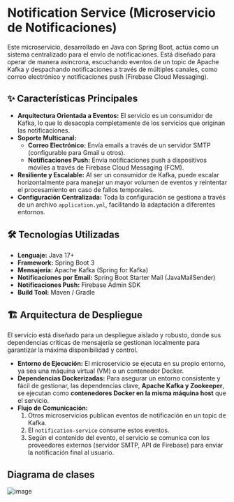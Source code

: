 # Notification Service (Microservicio de Notificaciones)

Este microservicio, desarrollado en Java con Spring Boot, actúa como un sistema centralizado para el envío de notificaciones. Está diseñado para operar de manera asíncrona, escuchando eventos de un topic de Apache Kafka y despachando notificaciones a través de múltiples canales, como correo electrónico y notificaciones push (Firebase Cloud Messaging).

## ✨ Características Principales

*   **Arquitectura Orientada a Eventos:** El servicio es un consumidor de Kafka, lo que lo desacopla completamente de los servicios que originan las notificaciones.
*   **Soporte Multicanal:**
    *   **Correo Electrónico:** Envía emails a través de un servidor SMTP (configurable para Gmail u otros).
    *   **Notificaciones Push:** Envía notificaciones push a dispositivos móviles a través de Firebase Cloud Messaging (FCM).
*   **Resiliente y Escalable:** Al ser un consumidor de Kafka, puede escalar horizontalmente para manejar un mayor volumen de eventos y reintentar el procesamiento en caso de fallos temporales.
*   **Configuración Centralizada:** Toda la configuración se gestiona a través de un archivo `application.yml`, facilitando la adaptación a diferentes entornos.

## 🛠️ Tecnologías Utilizadas

*   **Lenguaje:** Java 17+
*   **Framework:** Spring Boot 3
*   **Mensajería:** Apache Kafka (Spring for Kafka)
*   **Notificaciones por Email:** Spring Boot Starter Mail (JavaMailSender)
*   **Notificaciones Push:** Firebase Admin SDK
*   **Build Tool:** Maven / Gradle

## 🏗️ Arquitectura de Despliegue

El servicio está diseñado para un despliegue aislado y robusto, donde sus dependencias críticas de mensajería se gestionan localmente para garantizar la máxima disponibilidad y control.

*   **Entorno de Ejecución:** El microservicio se ejecuta en su propio entorno, ya sea una máquina virtual (VM) o un contenedor Docker.
*   **Dependencias Dockerizadas:** Para asegurar un entorno consistente y fácil de gestionar, las dependencias clave, **Apache Kafka y Zookeeper**, se ejecutan como **contenedores Docker en la misma máquina host** que el servicio.
*   **Flujo de Comunicación:**
    1.  Otros microservicios publican eventos de notificación en un topic de Kafka.
    2.  El `notification-service` consume estos eventos.
    3.  Según el contenido del evento, el servicio se comunica con los proveedores externos (servidor SMTP, API de Firebase) para enviar la notificación final al usuario.


## Diagrama de clases


![image](https://github.com/user-attachments/assets/5e602149-784d-4992-8ec2-5290d64aa140)
